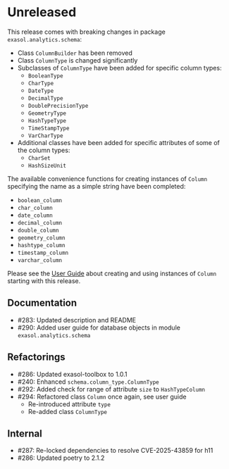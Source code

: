 # Unreleased

This release comes with breaking changes in package `exasol.analytics.schema`:
* Class `ColumnBuilder` has been removed
* Class `ColumnType` is changed significantly
* Subclasses of `ColumnType` have been added for specific column types:
  * `BooleanType`
  * `CharType`
  * `DateType`
  * `DecimalType`
  * `DoublePrecisionType`
  * `GeometryType`
  * `HashTypeType`
  * `TimeStampType`
  * `VarCharType`
* Additional classes have been added for specific attributes of some of the column types:
  * `CharSet`
  * `HashSizeUnit`

The available convenience functions for creating instances of `Column` specifying the name as a simple string have been completed:
* `boolean_column`
* `char_column`
* `date_column`
* `decimal_column`
* `double_column`
* `geometry_column`
* `hashtype_column`
* `timestamp_column`
* `varchar_column`

Please see the [User Guide](http://github.com/exasol/advanced-analytics-framework/blob/main/doc/user_guide/database_objects.md) about creating and using instances of `Column` starting with this release.

## Documentation

* #283: Updated description and README
* #290: Added user guide for database objects in module `exasol.analytics.schema`

## Refactorings

* #286: Updated exasol-toolbox to 1.0.1
* #240: Enhanced `schema.column_type.ColumnType`
* #292: Added check for range of attribute `size` to `HashTypeColumn`
* #294: Refactored class `Column` once again, see user guide
  * Re-introduced attribute `type`
  * Re-added class `ColumnType`

## Internal

* #287: Re-locked dependencies to resolve CVE-2025-43859 for h11
* #286: Updated poetry to 2.1.2
